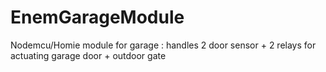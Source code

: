 # EnemGarageModule
Nodemcu/Homie module for garage : handles 2 door sensor + 2 relays for actuating garage door + outdoor gate
